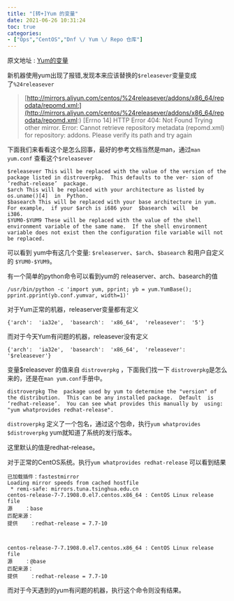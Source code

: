 ```yaml
---
title: "[转+]Yum 的变量"
date: 2021-06-26 10:31:24
toc: true
categories:
- ["Ops","CentOS","Dnf \/ Yum \/ Repo 仓库"]
---
```


原文地址 : [Yum的变量](http://www.opstool.com/article/294)

新机器使用yum出现了报错,发现本来应该替换的`$releasever`变量变成了`%24releasever`

> [http://mirrors.aliyun.com/centos/%24releasever/addons/x86_64/repodata/repomd.xml:](http://mirrors.aliyun.com/centos/%24releasever/addons/x86_64/repodata/repomd.xml:) [Errno 14] HTTP Error 404: Not Found  Trying other mirror.  Error:  Cannot retrieve repository metadata (repomd.xml)  for repository: addons.  Please verify its path and  try again


下面我们来看看这个是怎么回事，最好的参考文档当然是man，通过`man yum.conf` 查看这个`$releasever`




```
$releasever This will be replaced with the value of the version of the package listed in distroverpkg.  This defaults to the ver- sion of ‘redhat-release’  package. 
$arch This will be replaced with your architecture as listed by os.uname()[4]  in  Python. 
$basearch This will be replaced with your base architecture in yum.  For example,  if your $arch is i686 your  $basearch  will  be
i386. 
$YUM0-$YUM9 These will be replaced with the value of the shell environment variable of the same name.  If the shell environment
variable does not exist then the configuration file variable will not be replaced.
```

可以看到 yum中有这几个变量: `$releaserver`、`$arch`、`$basearch` 和用户自定义的 `$YUM0-$YUM9`。


有一个简单的python命令可以看到yum的 releaserver、arch、basearch的值

```
/usr/bin/python -c 'import yum, pprint; yb = yum.YumBase(); pprint.pprint(yb.conf.yumvar, width=1)'
```

对于Yum正常的机器，releaserver变量都有定义

```
{'arch':  'ia32e',  'basearch':  'x86_64',  'releasever':  '5'}
```

而对于今天Yum有问题的机器，releasever没有定义

```
{'arch':  'ia32e',  'basearch':  'x86_64',  'releasever':  '$releasever'}
```

变量$releasever 的值来自 `distroverpkg` ，下面我们找一下 `distroverpkg`是怎么来的，还是在`man yum.conf`手册中。

```
distroverpkg The  package used by yum to determine the "version" of the distribution.  This can be any installed package.  Default  is  ‘redhat-release’.  You can see what provides this manually by  using:  "yum whatprovides redhat-release".
```

`distroverpkg` 定义了一个包名，通过这个包命，执行`yum whatprovides $distroverpkg` yum就知道了系统的发行版本。


这里默认的值是redhat-release。

对于正常的CentOS系统。执行`yum whatprovides redhat-release` 可以看到结果

```
已加载插件：fastestmirror
Loading mirror speeds from cached hostfile
 * remi-safe: mirrors.tuna.tsinghua.edu.cn
centos-release-7-7.1908.0.el7.centos.x86_64 : CentOS Linux release file
源    ：base
匹配来源：
提供    ：redhat-release = 7.7-10



centos-release-7-7.1908.0.el7.centos.x86_64 : CentOS Linux release file
源    ：@base
匹配来源：
提供    ：redhat-release = 7.7-10
```

而对于今天遇到的yum有问题的机器，执行这个命令则没有结果。

